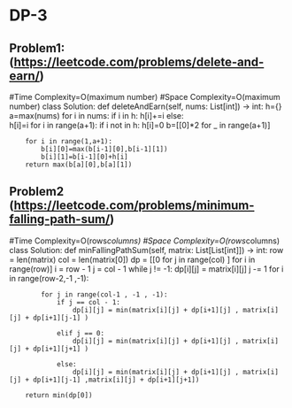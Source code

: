 # DP-3

## Problem1: (https://leetcode.com/problems/delete-and-earn/)
#Time Complexity=O(maximum number)
#Space Complexity=O(maximum number)
class Solution:
    def deleteAndEarn(self, nums: List[int]) -> int:
        h={}
        a=max(nums)
        for i in nums:
            if i in h:
                h[i]+=i
            else:    
                h[i]=i
        for i in range(a+1):
            if i not in h:
                h[i]=0
        b=[[0]*2 for _ in range(a+1)]
        
        for i in range(1,a+1):
            b[i][0]=max(b[i-1][0],b[i-1][1])
            b[i][1]=b[i-1][0]+h[i]
        return max(b[a][0],b[a][1])
        


## Problem2 (https://leetcode.com/problems/minimum-falling-path-sum/)


#Time Complexity=O(rows*columns)
#Space Complexity=O(rows*columns)
class Solution:
    def minFallingPathSum(self, matrix: List[List[int]]) -> int:
        row = len(matrix)
        col = len(matrix[0])
        dp = [[0 for j in range(col) ] for i in range(row)]
        i = row - 1
        j = col - 1
        while j != -1:
            dp[i][j] = matrix[i][j]
            j -= 1
        for i in range(row-2,-1 ,-1):
          
            for j in range(col-1 , -1 , -1):
                if j == col - 1:
                    dp[i][j] = min(matrix[i][j] + dp[i+1][j] , matrix[i][j] + dp[i+1][j-1] )
              
                elif j == 0:
                    dp[i][j] = min(matrix[i][j] + dp[i+1][j] , matrix[i][j] + dp[i+1][j+1] )
               
                else:
                    dp[i][j] = min(matrix[i][j] + dp[i+1][j] , matrix[i][j] + dp[i+1][j-1] ,matrix[i][j] + dp[i+1][j+1])
                    
        return min(dp[0])